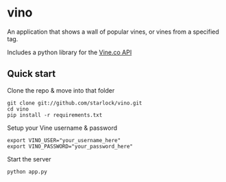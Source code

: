 vino
====

An application that shows a wall of popular vines, or vines from a specified tag.

Includes a python library for the [Vine.co API](https://github.com/starlock/vino/wiki/API-Reference)

## Quick start

Clone the repo & move into that folder

    git clone git://github.com/starlock/vino.git
    cd vino
    pip install -r requirements.txt
    
Setup your Vine username & password

	export VINO_USER="your_username_here"
	export VINO_PASSWORD="your_password_here"
	
Start the server

	python app.py
